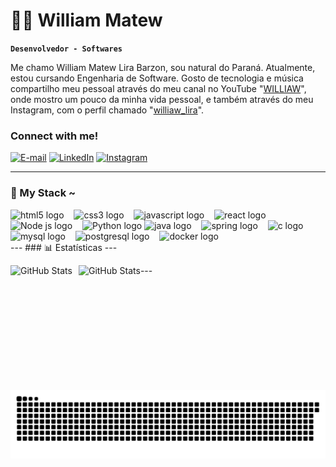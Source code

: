 # 🧑‍💻 William Matew

**`Desenvolvedor - Softwares`**

Me chamo William Matew Lira Barzon, sou natural do Paraná. Atualmente, estou cursando Engenharia de Software. Gosto de tecnologia e música compartilho meu pessoal através do meu canal no YouTube "[WILLIAW](https://www.youtube.com/@williaw_lira)", onde mostro um pouco da minha vida pessoal, e também através do meu Instagram, com o perfil chamado "[williaw_lira](https://www.instagram.com/williaw_lira/)".


<h3 align="left">Connect with me!</h3>

[![E-mail](https://img.shields.io/badge/-Email-000?style=for-the-badge&logo=microsoft-outlook&logoColor=FF00F6&color:FFF)](mailto:williaw.com@gmail.com)
[![LinkedIn](https://img.shields.io/badge/-LinkedIn-000?style=for-the-badge&logo=linkedin&logoColor=FF00F6&color:FFF)](https://www.linkedin.com/in/william-matew-lira-barzon-983789231/)
[![Instagram](https://img.shields.io/badge/-Instagram-000?style=for-the-badge&logo=instagram&logoColor=FF00F6&color:FFF)](https://www.instagram.com/williaw_lira/)

---

<h3 align="left">🤖 My Stack ~</h3>

<div align="left">
  <img src="https://cdn.jsdelivr.net/gh/devicons/devicon/icons/html5/html5-original.svg" height="25" alt="html5 logo"  />
  <img width="8" />
  <img src="https://cdn.jsdelivr.net/gh/devicons/devicon/icons/css3/css3-original.svg" height="25" alt="css3 logo"  />
  <img width="8" />
  <img src="https://cdn.jsdelivr.net/gh/devicons/devicon/icons/javascript/javascript-plain.svg" height="25" alt="javascript logo"  />
  <img width="8" />
  <img src="https://cdn.jsdelivr.net/gh/devicons/devicon/icons/react/react-original.svg" height="25" alt="react logo"  />
  <img src="https://cdn.jsdelivr.net/gh/devicons/devicon@latest/icons/nodejs/nodejs-original.svg" height="25" alt="Node js logo"  />
  <img width="8" />
  <img src="https://cdn.jsdelivr.net/gh/devicons/devicon@latest/icons/python/python-original.svg" height="25" alt="Python logo"  />
  <img src="https://cdn.jsdelivr.net/gh/devicons/devicon/icons/java/java-original.svg" height="25" alt="java logo"  />
  <img width="8" />
  <img src="https://cdn.jsdelivr.net/gh/devicons/devicon/icons/spring/spring-original.svg" height="25" alt="spring logo"  />
  <img width="8" />
  <img src="https://cdn.jsdelivr.net/gh/devicons/devicon/icons/c/c-original.svg" height="25" alt="c logo"  />
  <img width="8" />
  <img src="https://cdn.jsdelivr.net/gh/devicons/devicon/icons/mysql/mysql-original.svg" height="25" alt="mysql logo"  />
  <img width="8" />
  <img src="https://cdn.jsdelivr.net/gh/devicons/devicon/icons/postgresql/postgresql-original.svg" height="25" alt="postgresql logo"  />
  <img width="8" />
  <img src="https://cdn.jsdelivr.net/gh/devicons/devicon/icons/docker/docker-original.svg" height="25" alt="docker logo"  />
</div>
---
### 📊 Estatísticas
---
<p>
  <img 
    align="left" 
    alt="GitHub Stats" 
    height="180" 
    style="padding-right: 10px;" 
    src="https://github-readme-stats.vercel.app/api?username=williaw-lira&show_icons=true&theme=tokyonight&include_all_commits=true&locale=pt-br" 
  />
<img 
      align="left" 
      alt="GitHub Stats" 
      height="200" 
      src="https://github-readme-stats.vercel.app/api/top-langs/?username=williaw-lira&theme=tokyonight&layout=compact&custom_title=Tecnologias&langs_count=9" 
  />
</p>
---

<picture align="center">
  <source media="(prefers-color-scheme: dark)" srcset="https://raw.githubusercontent.com/williaw-lira/williaw-lira/output/github-contribution-grid-snake-dark.svg">
  <source media="(prefers-color-scheme: light)" srcset="https://raw.githubusercontent.com/williaw-lira/williaw-lira/output/github-contribution-grid-snake-dark.svg">
  <img align="center" alt="github contribution grid snake animation" src="https://raw.githubusercontent.com/williaw-lira/williaw-lira/output/github-contribution-grid-snake.svg">
</picture>
